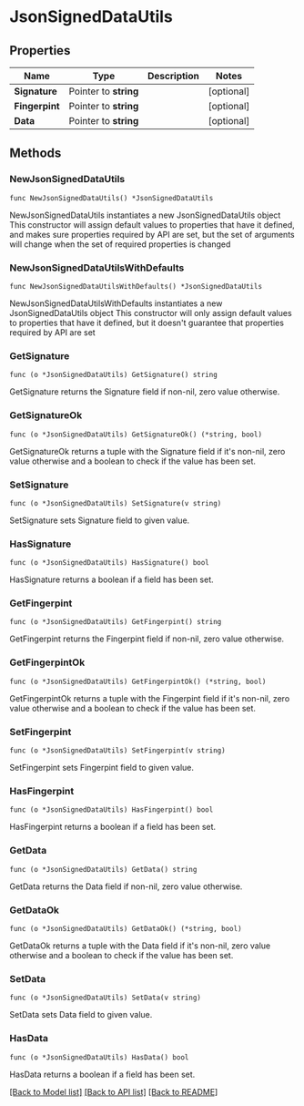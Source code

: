 # JsonSignedDataUtils

## Properties

Name | Type | Description | Notes
------------ | ------------- | ------------- | -------------
**Signature** | Pointer to **string** |  | [optional] 
**Fingerpint** | Pointer to **string** |  | [optional] 
**Data** | Pointer to **string** |  | [optional] 

## Methods

### NewJsonSignedDataUtils

`func NewJsonSignedDataUtils() *JsonSignedDataUtils`

NewJsonSignedDataUtils instantiates a new JsonSignedDataUtils object
This constructor will assign default values to properties that have it defined,
and makes sure properties required by API are set, but the set of arguments
will change when the set of required properties is changed

### NewJsonSignedDataUtilsWithDefaults

`func NewJsonSignedDataUtilsWithDefaults() *JsonSignedDataUtils`

NewJsonSignedDataUtilsWithDefaults instantiates a new JsonSignedDataUtils object
This constructor will only assign default values to properties that have it defined,
but it doesn't guarantee that properties required by API are set

### GetSignature

`func (o *JsonSignedDataUtils) GetSignature() string`

GetSignature returns the Signature field if non-nil, zero value otherwise.

### GetSignatureOk

`func (o *JsonSignedDataUtils) GetSignatureOk() (*string, bool)`

GetSignatureOk returns a tuple with the Signature field if it's non-nil, zero value otherwise
and a boolean to check if the value has been set.

### SetSignature

`func (o *JsonSignedDataUtils) SetSignature(v string)`

SetSignature sets Signature field to given value.

### HasSignature

`func (o *JsonSignedDataUtils) HasSignature() bool`

HasSignature returns a boolean if a field has been set.

### GetFingerpint

`func (o *JsonSignedDataUtils) GetFingerpint() string`

GetFingerpint returns the Fingerpint field if non-nil, zero value otherwise.

### GetFingerpintOk

`func (o *JsonSignedDataUtils) GetFingerpintOk() (*string, bool)`

GetFingerpintOk returns a tuple with the Fingerpint field if it's non-nil, zero value otherwise
and a boolean to check if the value has been set.

### SetFingerpint

`func (o *JsonSignedDataUtils) SetFingerpint(v string)`

SetFingerpint sets Fingerpint field to given value.

### HasFingerpint

`func (o *JsonSignedDataUtils) HasFingerpint() bool`

HasFingerpint returns a boolean if a field has been set.

### GetData

`func (o *JsonSignedDataUtils) GetData() string`

GetData returns the Data field if non-nil, zero value otherwise.

### GetDataOk

`func (o *JsonSignedDataUtils) GetDataOk() (*string, bool)`

GetDataOk returns a tuple with the Data field if it's non-nil, zero value otherwise
and a boolean to check if the value has been set.

### SetData

`func (o *JsonSignedDataUtils) SetData(v string)`

SetData sets Data field to given value.

### HasData

`func (o *JsonSignedDataUtils) HasData() bool`

HasData returns a boolean if a field has been set.


[[Back to Model list]](../README.md#documentation-for-models) [[Back to API list]](../README.md#documentation-for-api-endpoints) [[Back to README]](../README.md)


